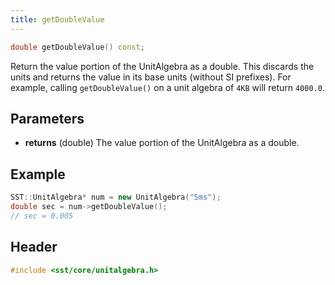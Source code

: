 ```yaml
---
title: getDoubleValue
---
```


```cpp
double getDoubleValue() const;
```

Return the value portion of the UnitAlgebra as a double. This discards the units and returns the value in its base units (without SI prefixes). For example, calling `getDoubleValue()` on a unit algebra of `4KB` will return `4000.0`. 

## Parameters
* **returns** (double) The value portion of the UnitAlgebra as a double.

## Example

```cpp
SST::UnitAlgebra* num = new UnitAlgebra("5ms");
double sec = num->getDoubleValue();
// sec = 0.005
```

## Header
```cpp
#include <sst/core/unitalgebra.h>
```
